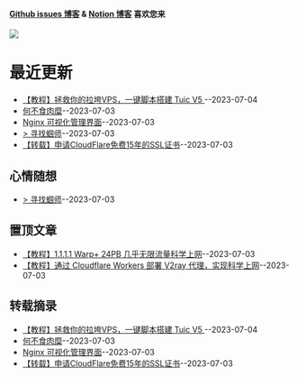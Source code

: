 
#### [Github issues 博客](https://boke.adone.eu.org/) & [Notion 博客](https://nb.adone.eu.org/) 喜欢您来
[![](https://s2.loli.net/2023/07/03/WxmifsloVXrYz2I.png)](https://nb.adone.eu.org/)
# 最近更新
- [【教程】拯救你的拉垮VPS，一键脚本搭建 Tuic V5 ](https://github.com/jaydong2016/gitblog/issues/19)--2023-07-04
- [何不食肉糜](https://github.com/jaydong2016/gitblog/issues/17)--2023-07-03
- [Nginx 可视化管理界面](https://github.com/jaydong2016/gitblog/issues/16)--2023-07-03
- [> 寻找蝈师](https://github.com/jaydong2016/gitblog/issues/15)--2023-07-03
- [【转载】申请CloudFlare免费15年的SSL证书](https://github.com/jaydong2016/gitblog/issues/14)--2023-07-03
## 心情随想
- [> 寻找蝈师](https://github.com/jaydong2016/gitblog/issues/15)--2023-07-03
## 置顶文章
- [【教程】1.1.1.1 Warp+ 24PB 几乎无限流量科学上网](https://github.com/jaydong2016/gitblog/issues/13)--2023-07-03
- [【教程】通过 Cloudflare Workers 部署 V2ray 代理，实现科学上网](https://github.com/jaydong2016/gitblog/issues/12)--2023-07-03
## 转载摘录
- [【教程】拯救你的拉垮VPS，一键脚本搭建 Tuic V5 ](https://github.com/jaydong2016/gitblog/issues/19)--2023-07-04
- [何不食肉糜](https://github.com/jaydong2016/gitblog/issues/17)--2023-07-03
- [Nginx 可视化管理界面](https://github.com/jaydong2016/gitblog/issues/16)--2023-07-03
- [【转载】申请CloudFlare免费15年的SSL证书](https://github.com/jaydong2016/gitblog/issues/14)--2023-07-03
